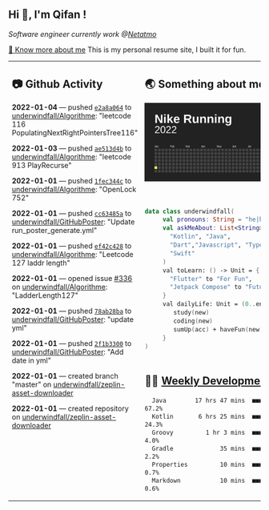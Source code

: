 <h2> Hi 👋, I'm Qifan ! </h2>
<p><em>Software engineer currently work @<a href="https://www.netatmo.com">Netatmo</a>
</em></p><p><a href="https://qifanyang.com/resume" target="_blank"> 🔭 Know more about me</a> This is my personal resume site, I built it for fun.</p>
<table><tr><td valign="top" rowspan="2">

 ## 📷 Github Activity
 <!-- githubActivity starts -->
  **2022-01-04** — pushed [`e2a8a064`](https://github.com/underwindfall/Algorithme/commit/e2a8a0645baee43bbe7ee68d6c2a746307cddfbe) to [underwindfall/Algorithme](https://api.github.com/repos/underwindfall/Algorithme): "leetcode 116 PopulatingNextRightPointersTree116"

  **2022-01-03** — pushed [`ae513d4b`](https://github.com/underwindfall/Algorithme/commit/ae513d4bc4366af2212a29369244df1bdb3457e0) to [underwindfall/Algorithme](https://api.github.com/repos/underwindfall/Algorithme): "leetcode 913 PlayRecurse"

  **2022-01-01** — pushed [`1fec344c`](https://github.com/underwindfall/Algorithme/commit/1fec344c0466790a5a5f0334643dfb2929cb58d7) to [underwindfall/Algorithme](https://api.github.com/repos/underwindfall/Algorithme): "OpenLock 752"

  **2022-01-01** — pushed [`cc63485a`](https://github.com/underwindfall/GitHubPoster/commit/cc63485ac0554a913ee58b807064927b1f3d0788) to [underwindfall/GitHubPoster](https://api.github.com/repos/underwindfall/GitHubPoster): "Update run_poster_generate.yml"

  **2022-01-01** — pushed [`ef42c428`](https://github.com/underwindfall/Algorithme/commit/ef42c428f54f38514ca9672134551fa23ad67cb2) to [underwindfall/Algorithme](https://api.github.com/repos/underwindfall/Algorithme): "Leetcode 127 laddr length"

  **2022-01-01** — opened issue [#336](https://api.github.com/repos/underwindfall/Algorithme/issues/336) on [underwindfall/Algorithme](https://api.github.com/repos/underwindfall/Algorithme): "LadderLength127"

  **2022-01-01** — pushed [`78ab28ba`](https://github.com/underwindfall/GitHubPoster/commit/78ab28ba456eff48819e65332b8a961706b5bdda) to [underwindfall/GitHubPoster](https://api.github.com/repos/underwindfall/GitHubPoster): "update yml"

  **2022-01-01** — pushed [`2f1b3300`](https://github.com/underwindfall/GitHubPoster/commit/2f1b3300d4f0091fa34cf487ecb92cb75b37761f) to [underwindfall/GitHubPoster](https://api.github.com/repos/underwindfall/GitHubPoster): "Add date in yml"

  **2022-01-01** — created branch "master" on [underwindfall/zeplin-asset-downloader](https://api.github.com/repos/underwindfall/zeplin-asset-downloader)

  **2022-01-01** — created repository on [underwindfall/zeplin-asset-downloader](https://api.github.com/repos/underwindfall/zeplin-asset-downloader)
 <!-- githubActivity ends -->
 </td><td valign="top">

 ## 🌏 Something about me
 <!-- profile starts -->
 <a href="https://github.com/underwindfall" width="100%">
   <img src="https://github.com/underwindfall/GitHubPoster/blob/main/examples/nike.svg"/>
 </a>
 <br/>
 <br/>
 <br/>

 ```kotlin
 data class underwindfall(
      val pronouns: String = "he|him",
      val askMeAbout: List<String> = listOf(
        "Kotlin", "Java",
        "Dart","Javascript", "Typescript",
        "Swift"
      )
      val toLearn: () -> Unit = {
        "Flutter" to "For Fun",
        "Jetpack Compose" to "Future"
      }
      val dailyLife: Unit = (0..end).reduce { acc, new ->
         study(new)
         coding(new)
         sumUp(acc) + haveFun(new)
      }
 )
 ```
 <!-- profile ends -->
 </td></tr><tr><td valign="top">

 ## 🏊‍♂️ <a href="https://gist.github.com/underwindfall/377ee88ba1fabd1e93516e48ca9c61eb" target="_blank">Weekly Development Breakdown</a>
  <!-- codeTime starts -->
  ```text
    Java        17 hrs 47 mins  ■■■■■■■■■■■■■■■■■■■▥□□□□  67.2%
    Kotlin       6 hrs 25 mins  ■■■■■■■■■◱□□□□□□□□□□□□□□  24.3%
    Groovy         1 hr 3 mins  ■■■■▥□□□□□□□□□□□□□□□□□□□   4.0%
    Gradle             35 mins  ■■■■□□□□□□□□□□□□□□□□□□□□   2.2%
    Properties         10 mins  ■■■▦□□□□□□□□□□□□□□□□□□□□   0.7%
    Markdown           10 mins  ■■■▦□□□□□□□□□□□□□□□□□□□□   0.6%
  ```
  <!-- codeTime starts -->
  </td></tr></table>